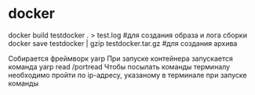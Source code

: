 # docker

docker build testdocker . > test.log #для создания образа и лога сборки
docker save testdocker | gzip testdocker.tar.gz #для создания архива

Собирается фреймворк yarp
При запуске контейнера запускается команда yarp read /portread 
Чтобы посылать команды терминалу необходимо пройти по ip-адресу, указаному в терминале при запуске команды

